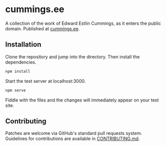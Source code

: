 # cummings.ee

A collection of the work of Edward Estlin Cummings, as it enters the public domain. Published at [cummings.ee](https://cummings.ee/).

## Installation

Clone the repository and jump into the directory. Then install the dependencies.

```zsh
npm install
```

Start the test server at localhost:3000.

```zsh
npm serve
```

Fiddle with the files and the changes will immediately appear on your test site.

## Contributing

Patches are welcome via GitHub's standard pull requests system. Guidelines for contributions are available in [CONTRIBUTING.md](https://github.com/ee-cummings-archive/cummings.ee/blob/master/CONTRIBUTING.md).
